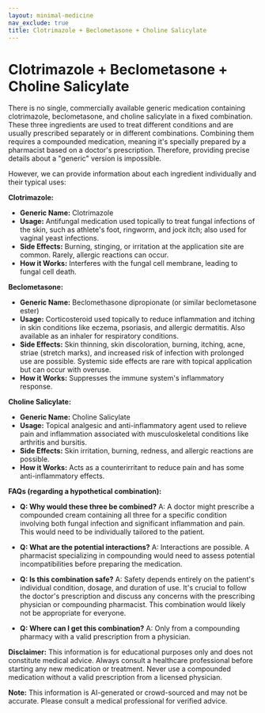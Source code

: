 ```yaml
---
layout: minimal-medicine
nav_exclude: true
title: Clotrimazole + Beclometasone + Choline Salicylate
---
```


# Clotrimazole + Beclometasone + Choline Salicylate

There is no single, commercially available generic medication containing clotrimazole, beclometasone, and choline salicylate in a fixed combination.  These three ingredients are used to treat different conditions and are usually prescribed separately or in different combinations.  Combining them requires a compounded medication, meaning it's specially prepared by a pharmacist based on a doctor's prescription.  Therefore, providing precise details about a "generic" version is impossible.

However, we can provide information about each ingredient individually and their typical uses:

**Clotrimazole:**

* **Generic Name:** Clotrimazole
* **Usage:** Antifungal medication used topically to treat fungal infections of the skin, such as athlete's foot, ringworm, and jock itch; also used for vaginal yeast infections.
* **Side Effects:** Burning, stinging, or irritation at the application site are common.  Rarely, allergic reactions can occur.
* **How it Works:** Interferes with the fungal cell membrane, leading to fungal cell death.


**Beclometasone:**

* **Generic Name:** Beclomethasone dipropionate (or similar beclometasone ester)
* **Usage:** Corticosteroid used topically to reduce inflammation and itching in skin conditions like eczema, psoriasis, and allergic dermatitis.  Also available as an inhaler for respiratory conditions.
* **Side Effects:** Skin thinning, skin discoloration, burning, itching, acne, striae (stretch marks), and increased risk of infection with prolonged use are possible. Systemic side effects are rare with topical application but can occur with overuse.
* **How it Works:** Suppresses the immune system's inflammatory response.


**Choline Salicylate:**

* **Generic Name:** Choline Salicylate
* **Usage:** Topical analgesic and anti-inflammatory agent used to relieve pain and inflammation associated with musculoskeletal conditions like arthritis and bursitis.
* **Side Effects:** Skin irritation, burning, redness, and allergic reactions are possible.
* **How it Works:** Acts as a counterirritant to reduce pain and has some anti-inflammatory effects.


**FAQs (regarding a hypothetical combination):**


* **Q: Why would these three be combined?**  A:  A doctor might prescribe a compounded cream containing all three for a specific condition involving both fungal infection and significant inflammation and pain.  This would need to be individually tailored to the patient.

* **Q: What are the potential interactions?** A: Interactions are possible.  A pharmacist specializing in compounding would need to assess potential incompatibilities before preparing the medication.

* **Q: Is this combination safe?** A: Safety depends entirely on the patient's individual condition, dosage, and duration of use.  It's crucial to follow the doctor's prescription and discuss any concerns with the prescribing physician or compounding pharmacist.  This combination would likely not be appropriate for everyone.

* **Q: Where can I get this combination?** A: Only from a compounding pharmacy with a valid prescription from a physician.


**Disclaimer:** This information is for educational purposes only and does not constitute medical advice.  Always consult a healthcare professional before starting any new medication or treatment.  Never use a compounded medication without a valid prescription from a licensed physician.


**Note:** This information is AI-generated or crowd-sourced and may not be accurate. Please consult a medical professional for verified advice.